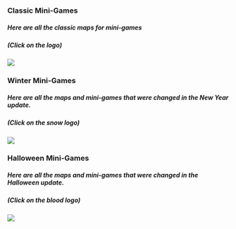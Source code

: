 ### Classic Mini-Games
##### Here are all the classic maps for mini-games
##### (Click on the logo)
[![](https://github.com/KoT0XleB/AutoEvent/blob/main/Photos/MiniGames(mini).png)](https://github.com/KoT0XleB/AutoEvent/blob/main/Docs/ClassicMiniGames.md)

### Winter Mini-Games
##### Here are all the maps and mini-games that were changed in the New Year update.
##### (Click on the snow logo)
[![](https://github.com/KoT0XleB/AutoEvent/blob/main/Photos/MiniGames%20Winter(mini).png)](https://github.com/KoT0XleB/AutoEvent/blob/main/Docs/NewYearMiniGames.md)

### Halloween Mini-Games
##### Here are all the maps and mini-games that were changed in the Halloween update.
##### (Click on the blood logo)
[![](https://github.com/RisottoMan/AutoEvent/blob/main/Photos/MiniGames%20Halloween(mini).png)](https://github.com/KoT0XleB/AutoEvent/blob/main/Docs/NewYearMiniGames.md)
